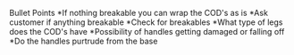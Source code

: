 Bullet Points
*If nothing breakable you can wrap the COD's as is
*Ask customer if anything breakable
*Check for breakables
*What type of legs does the COD's have
*Possibility of handles getting damaged or falling off
*Do the handles purtrude from the base


